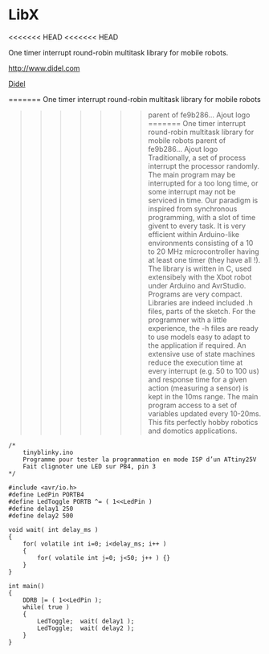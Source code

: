 # LibX
<<<<<<< HEAD
<<<<<<< HEAD

One timer interrupt round-robin multitask library for mobile robots.

<http://www.didel.com>

[Didel](http://www.didel.com)

=======
One timer interrupt round-robin multitask library for mobile robots
>>>>>>> parent of fe9b286... Ajout logo
=======
One timer interrupt round-robin multitask library for mobile robots
>>>>>>> parent of fe9b286... Ajout logo
Traditionally, a set of process interrupt the processor randomly. The main program may be interrupted for a too long time, or some interrupt may not be serviced in time.
Our paradigm is inspired from synchronous programming, with a slot of time givent to every task. It is very efficient within Arduino-like environments consisting of a 10 to 20 MHz microcontroller having at least one timer (they have all !). The library is written in C, used extensibely with the Xbot robot under Arduino and AvrStudio. Programs are very compact. Libraries are indeed included .h files, parts of the sketch. For the programmer with a little experience, the -h files are ready to use models easy to adapt to the application if required. An extensive use of state machines reduce the execution time at every interrupt (e.g. 50 to 100 us) and response time for a given action (measuring a sensor) is kept in the 10ms range. The main program access to a set of variables updated every 10-20ms. This fits perfectly hobby robotics and domotics applications.


````
/*
    tinyblinky.ino
    Programme pour tester la programmation en mode ISP d’un ATtiny25V
    Fait clignoter une LED sur PB4, pin 3
*/

#include <avr/io.h>
#define LedPin PORTB4
#define LedToggle PORTB ^= ( 1<<LedPin )
#define delay1 250
#define delay2 500

void wait( int delay_ms )
{
    for( volatile int i=0; i<delay_ms; i++ )
    {
        for( volatile int j=0; j<50; j++ ) {}
    }
}

int main()
{
    DDRB |= ( 1<<LedPin );
    while( true )
    {
        LedToggle;  wait( delay1 );
        LedToggle;  wait( delay2 );
    }
}
````
